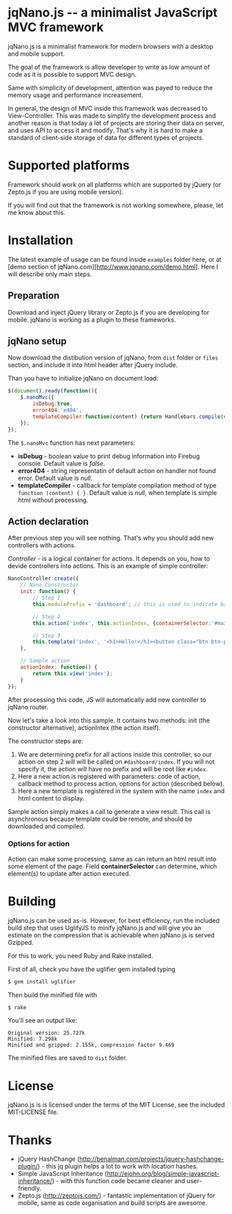 # jqNano.js -- a minimalist JavaScript MVC framework

jqNano.js is a minimalist framework for modern browsers with a desktop and mobile support.

The goal of the framework is allow developer to write as low amount of code as it is possible to support MVC design.

Same with simplicity of development, attention was payed to reduce the memory usage and performance increasement.

In general, the design of MVC inside this framework was decreased to View-Controller. This was made to simplify the
development process and another reason is that today a lot of projects are storing their data on server, and uses API
to access it and modify. That's why it is hard to make a standard of client-side storage of data for different types
of projects.

# Supported platforms

Framework should work on all platforms which are supported by jQuery (or Zepto.js if you are using mobile version).

If you will find out that the framework is not working somewhere, please, let me know about this.

# Installation

The latest example of usage can be found inside `examples` folder here, or at
[demo section of jqNano.com][http://www.jqnano.com/demo.html]. Here I will describe only main steps.

## Preparation

Download and inject jQuery library or Zepto.js if you are developing for mobile. jqNano is working as a plugin to these
frameworks.

## jqNano setup

Now download the distibution version of jqNano, from `dist` folder or `files` section, and include it into html header
after jQuery include.

Than you have to initialize jqNano on document load:

``` js
$(document).ready(function(){
    $.nanoMvc({
        isDebug:true,
        error404:'e404',
        templateCompiler:function(content) {return Handlebars.compile(content);}
    });
});
```

The `$.nanoMvc` function has next parameters:

+ **isDebug** - boolean value to print debug information into Firebug console. Default value is *false*.
+ **error404** - string representatin of default action on handler not found error. Default value is *null*.
+ **templateCompiler** - callback for template compilation method of type `function (content) { }`. Default value is *null*, when template is simple html without processing.

## Action declaration

After previous step you will see nothing. That's why you should add new controllers with actions.

*Controller* - is a logical container for actions. It depends on you, how to devide controllers into actions. This
is an example of simple controller:

``` js
NanoController.create({
    // Nano Constructor
    init: function() {
        // Step 1
        this.modulePrefix = 'dashboard'; // this is used to indicate base path of action

        // Step 2
        this.action('index', this.actionIndex, {containerSelector:'#main'});

        // Step 3
        this.template('index', '<h1>Hello!</h1><button class="btn btn-primary" nano-action="">Back</button>');
    },

    // Sample action
    actionIndex: function() {
        return this.view('index');
    }
});
```

After processing this code, JS will automatically add new controller to jqNano router.

Now let's take a look into this sample. It contains two methods: init (the constructor alternative), actionIntex (the action itself).

The constructor steps are:

 1. We are determining prefix for all actions inside this controller, so our action on step 2 will will be called on `#dashboard/index`. If you will not specify it, the action will have no prefix and will be root like `#index`.
 2. Here a new action is registered with parameters: code of action, callback method to process action, options for action (described below).
 3. Here a new template is registered in the system with the name `index` and html content to display.

Sample action simply makes a call to generate a view result. This call is asynchronous because template could be remote, and should be downloaded and compiled.

### Options for action

Action can make some processing, same as can return an html result into some element of the page. Field
**containerSelector** can determine, which element(s) to update after action executed.

# Building

jqNano.js can be used as-is. However, for best efficiency, run the included build step that uses UglifyJS to minify jqNano.js and will give you an estimate on the compression that is achievable when jqNano.js is served Gzipped.

For this to work, you need Ruby and Rake installed.

First of all, check you have the uglifier gem installed typing

``` sh
$ gem install uglifier
```

Then build the minified file with

``` sh
$ rake
```

You'll see an output like:

```
Original version: 25.727k
Minified: 7.298k
Minified and gzipped: 2.155k, compression factor 9.469
```

The minified files are saved to `dist` folder.

# License

jqNano.js is is licensed under the terms of the MIT License, see the included MIT-LICENSE file.

# Thanks

+ jQuery HashChange (http://benalman.com/projects/jquery-hashchange-plugin/) - this jq plugin helps a lot to work with
  location hashes.
+ Simple JavaScript Inheritance (http://ejohn.org/blog/simple-javascript-inheritance/) - with this function code became
  cleaner and user-friendly.
+ Zepto.js (http://zeptojs.com/) - fantastic implementation of jQuery for mobile, same as code organisation and build
  scripts are awesome.
